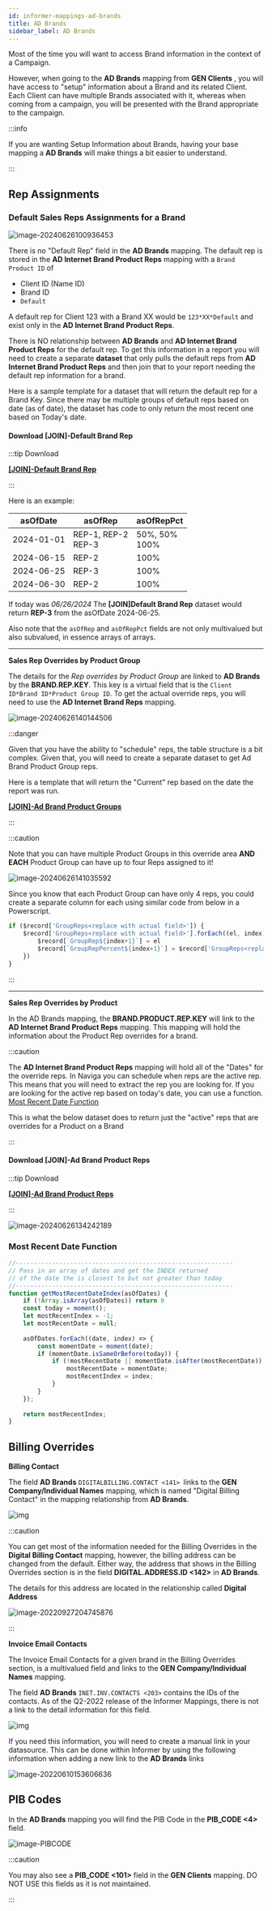 ```yaml
---
id: informer-mappings-ad-brands
title: AD Brands
sidebar_label: AD Brands
---
```


Most of the time you will want to access Brand information in the context of a Campaign. 

However, when going to the **AD Brands** mapping from **GEN Clients** , you will have access to "setup" information about a Brand and its related Client.  Each Client can have multiple Brands associated with it, whereas when coming from a campaign, you will be presented with the Brand appropriate to the campaign.

:::info

If you are wanting Setup Information about Brands, having your base mapping a **AD Brands** will make things a bit easier to understand.

:::

## Rep Assignments

### **Default Sales Reps Assignments for a Brand**

![image-20240626100936453](images/informerMapping_adbrands_defaultrep-001.png)

There is no "Default Rep" field in the **AD Brands** mapping.  The default rep is stored in the **AD Internet Brand Product Reps** mapping with a `Brand Product ID` of 

- Client ID (Name ID)
- Brand ID
- `Default`

A default rep for Client 123 with a Brand XX would be `123*XX*Default` and exist only in the **AD Internet Brand Product Reps**.

There is NO relationship between **AD Brands** and **AD Internet Brand Product Reps** for the default rep.  To get this information in a report you will need to create a separate **dataset** that only pulls the default reps from **AD Internet Brand Product Reps** and then join that to your report needing the default rep information for a brand.

Here is a sample template for a dataset that will return the default rep for a Brand Key.  Since there may be multiple groups of default reps based on date (as of date), the dataset has code to only return the most recent one based on Today's date. 

#### Download [JOIN]-Default Brand Rep

:::tip Download

**<a  target="_blank"  href="/downloads/join-default-brand-rep.tgz">[JOIN]-Default Brand Rep</a>**

:::



Here is an example:

| asOfDate   | asOfRep                 | asOfRepPct         |
| ---------- | ----------------------- | ------------------ |
| 2024-01-01 | REP-1, REP-2<br />REP-3 | 50%, 50%<br />100% |
| 2024-06-15 | REP-2                   | 100%               |
| 2024-06-25 | REP-3                   | 100%               |
| 2024-06-30 | REP-2                   | 100%               |

If today was *06/26/2024* The **[JOIN]Default Brand Rep** dataset would return **REP-3** from the asOfDate 2024-06-25.

Also note that the `asOfRep` and `asOfRepPct` fields are not only multivalued but also subvalued, in essence arrays of arrays.



---



**Sales Rep Overrides by Product Group**

The details for the *Rep overrides by Product Group* are linked to **AD Brands** by the **BRAND.REP.KEY**.  This key is a virtual field that is the `Client ID*Brand ID*Product Group ID`.  To get the actual override reps, you will need to use the **AD Internet Brand Reps** mapping.

![image-20240626140144506](images/informerMapping_adbrands_productgrouprep-001.png)

:::danger

Given that you have the ability to "schedule" reps, the table structure is a bit complex.  Given that, you will need to create a separate dataset to get Ad Brand Product Group reps.

Here is a template that will return the "Current" rep based on the date the report was run.

**<a  target="_blank"  href="/downloads/join-ad-brand-product-groups.tgz">[JOIN]-Ad Brand Product Groups</a>**

:::

:::caution

Note that you can have multiple Product Groups in this override area **AND EACH** Product Group can have up to four Reps assigned to it!  

![image-20240626141035592](images/informerMapping_adbrands_productgrouprep-002.png)

Since you know that each Product Group can have only 4 reps, you could create a separate column for each using similar code from below in a Powerscript.

```javascript
if ($record['GroupReps<replace with actual field>']) {
	$record['GroupReps<replace with actual field>'].forEach((el, index) => {
	    $record[`GroupRep${index+1}`] = el
        $record[`GroupRepPercent${index+1}`] = $record['GroupReps<replace with actual field>'][index]
	})
}
```

:::

---

**Sales Rep Overrides by Product**

In the AD Brands mapping, the **BRAND.PRODUCT.REP.KEY**  will link to the **AD Internet Brand Product Reps** mapping.  This mapping will hold the information about the Product Rep overrides for a brand.

:::caution

The **AD Internet Brand Product Reps** mapping will hold all of the "Dates" for the override reps.  In Naviga you can schedule when reps are the active rep.  This means that you will need to extract the rep you are looking for.  If you are looking for the active rep based on today's date, you can use a function.  [Most Recent Date Function](#most-recent-date-function)

This is what the below dataset does to return just the "active" reps that are overrides for a Product on a Brand

:::

#### Download [JOIN]-Ad Brand Product Reps

:::tip Download

**<a  target="_blank"  href="/downloads/join-ad-brand-product-reps.tgz">[JOIN]-Ad Brand Product Reps</a>**

:::



![image-20240626134242189](images/informerMapping_adbrands_productrep-001.png)

### Most Recent Date Function

```js
//------------------------------------------------------------
// Pass in an array of dates and get the INDEX returned
// of the date the is closest to but not greater than today
//------------------------------------------------------------
function getMostRecentDateIndex(asOfDates) {
    if (!Array.isArray(asOfDates)) return 0
    const today = moment();
    let mostRecentIndex = -1;
    let mostRecentDate = null;
    
    asOfDates.forEach((date, index) => {
        const momentDate = moment(date);
        if (momentDate.isSameOrBefore(today)) {
            if (!mostRecentDate || momentDate.isAfter(mostRecentDate)) {
                mostRecentDate = momentDate;
                mostRecentIndex = index;
            }
        }
    });
    
    return mostRecentIndex;
}
```



## Billing Overrides

**Billing Contact**

The field **AD Brands** `DIGITALBILLING.CONTACT <141> `links to the **GEN Company/Individual Names** mapping, which is named "Digital Billing Contact" in the mapping relationship from **AD Brands**.  

![img](images/informerMapping_gen_clients_adbrand_001.png)

:::caution

You can get most of the information needed for the Billing Overrides in the **Digital Billing Contact** mapping, however, the billing address can be changed from the default.  Either way, the address that shows in the Billing Overrides section is in the field **DIGITAL.ADDRESS.ID <142>** in **AD Brands**.

The details for this address are located in the relationship called **Digital Address**

![image-20220927204745876](images/informerMapping_gen_client_adbrand_001-5.png)

:::

**Invoice Email Contacts**

The Invoice Email Contacts for a given brand in the Billing Overrides section, is a multivalued field and links to the **GEN Company/Individual Names** mapping.

The field **AD Brands** `INET.INV.CONTACTS <203>` contains the IDs of the contacts.  As of the Q2-2022 release of the Informer Mappings, there is not a link to the detail information for this field.

![img](images/informerMapping_gen_clients_adbrand_002.png)

If you need this information, you will need to create a manual link in your datasource.  This can be done within Informer by using the following information when adding a new link to the **AD Brands** links

 ![image-20220610153606636](images/informerMapping_gen_clients_adbrand_003.png)

## PIB Codes

In the **AD Brands** mapping you will find the PIB Code in the **PIB_CODE <4>** field.

![image-PIBCODE](images/informerMapping_gen_adbrands_pib-code.png)

:::caution

You may also see a **PIB_CODE <101>** field in the **GEN Clients** mapping.  DO NOT USE this fields as it is not maintained. 

:::
